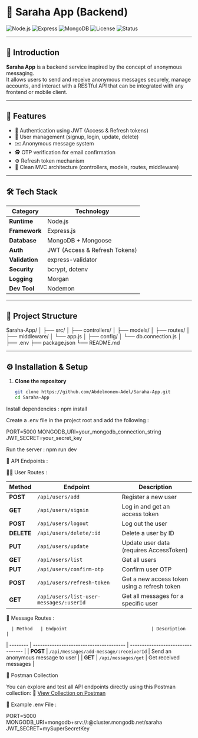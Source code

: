 # 💬 Saraha App (Backend)

![Node.js](https://img.shields.io/badge/Node.js-18.x-brightgreen)
![Express](https://img.shields.io/badge/Express-4.x-blue)
![MongoDB](https://img.shields.io/badge/Database-MongoDB-green)
![License](https://img.shields.io/badge/License-MIT-yellow)
![Status](https://img.shields.io/badge/Status-Active-success)

---

## 🧠 Introduction

**Saraha App** is a backend service inspired by the concept of anonymous messaging.  
It allows users to send and receive anonymous messages securely, manage accounts, and interact with a RESTful API that can be integrated with any frontend or mobile client.

---

## 🚀 Features

- 🔐 Authentication using JWT (Access & Refresh tokens)  
- 🧾 User management (signup, login, update, delete)  
- ✉️ Anonymous message system  
- 🕵️ OTP verification for email confirmation  
- ⚙️ Refresh token mechanism  
- 🧱 Clean MVC architecture (controllers, models, routes, middleware) 

---

## 🛠️ Tech Stack

| Category | Technology |
|-----------|-------------|
| **Runtime** | Node.js |
| **Framework** | Express.js |
| **Database** | MongoDB + Mongoose |
| **Auth** | JWT (Access & Refresh Tokens) |
| **Validation** | express-validator |
| **Security** | bcrypt, dotenv |
| **Logging** | Morgan |
| **Dev Tool** | Nodemon |

---

## 📁 Project Structure

Saraha-App/
│
├── src/
│ ├── controllers/
│ ├── models/
│ ├── routes/
│ ├── middleware/
│ └── app.js
│
├── config/
│ └── db.connection.js
│
├── .env
├── package.json
└── README.md


---

## ⚙️ Installation & Setup

1. **Clone the repository**
   ```bash
   git clone https://github.com/Abdelmonem-Adel/Saraha-App.git
   cd Saraha-App

   
Install dependencies :
  npm install



Create a .env file in the project root and add the following : 

PORT=5000
MONGODB_URI=your_mongodb_connection_string
JWT_SECRET=your_secret_key


Run the server :
  npm run dev



🔗 API Endpoints : 

  🧍‍♂️ User Routes :
    
| Method     | Endpoint                                | Description                                  |
| ---------- | --------------------------------------- | -------------------------------------------- |
| **POST**   | `/api/users/add`                        | Register a new user                          |
| **GET**    | `/api/users/signin`                     | Log in and get an access token               |
| **POST**   | `/api/users/logout`                     | Log out the user                             |
| **DELETE** | `/api/users/delete/:id`                 | Delete a user by ID                          |
| **PUT**    | `/api/users/update`                     | Update user data (requires AccessToken)      |
| **GET**    | `/api/users/list`                       | Get all users                                |
| **PUT**    | `/api/users/confirm-otp`                | Confirm user OTP                             |
| **POST**   | `/api/users/refresh-token`              | Get a new access token using a refresh token |
| **GET**    | `/api/users/list-user-messages/:userId` | Get all messages for a specific user         |



  💌 Message Routes : 

      | Method   | Endpoint                                | Description                       |
| -------- | --------------------------------------- | --------------------------------- |
| **POST** | `/api/messages/add-message/:receiverId` | Send an anonymous message to user |
| **GET**  | `/api/messages/get`                     | Get received messages             |


📮 Postman Collection

You can explore and test all API endpoints directly using this Postman collection:
🔗 [View Collection on Postman](https://assignment-3865.postman.co/workspace/Assignment-Workspace~a4ff418a-ffe2-484a-8986-c22a94223df8/collection/40681719-53596fe8-f6cf-49e7-ba80-7630e42c4b43?action=share&source=collection_link&creator=40681719)


🧩 Example .env File : 

  PORT=5000
  MONGODB_URI=mongodb+srv://<username>:<password>@cluster.mongodb.net/saraha
  JWT_SECRET=mySuperSecretKey


  
